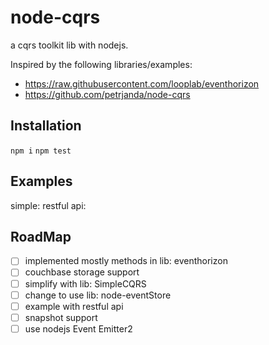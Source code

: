 # node-cqrs
 a cqrs toolkit lib with nodejs.
 
Inspired by the following libraries/examples:
- https://raw.githubusercontent.com/looplab/eventhorizon
- https://github.com/petrjanda/node-cqrs

## Installation
 `npm i`
 `npm test`

## Examples
   simple:
   restful api:

## RoadMap
 - [ ] implemented mostly methods in lib: eventhorizon
 - [ ] couchbase storage support
 - [ ] simplify with lib: SimpleCQRS
 - [ ] change to use lib: node-eventStore
 - [ ] example with restful api
 - [ ] snapshot support
 - [ ] use nodejs Event Emitter2